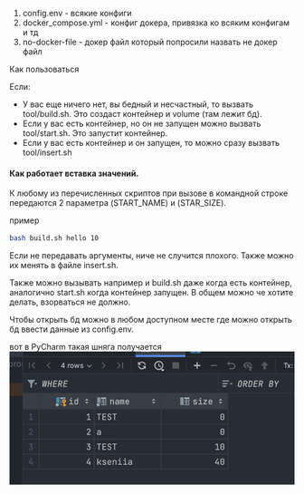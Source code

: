 1. config.env - всякие конфиги
2. docker_compose.yml - конфиг докера, привязка ко всяким конфигам и тд
3. no-docker-file - докер файл который попросили назвать не докер файл

Как пользоваться

Если:
- У вас еще ничего нет, вы бедный и несчастный, то вызвать tool/build.sh. Это создаст контейнер и volume (там лежит бд).
- Если у вас есть контейнер, но он не запущен можно вызвать tool/start.sh. Это запустит контейнер.
- Если у вас есть контейнер и он запущен, то можно сразу вызвать tool/insert.sh

#### Как работает вставка значений.
К любому из перечисленных скриптов при вызове в командной строке передаются 2 параметра (START_NAME) и (STAR_SIZE). 

пример
```bash
bash build.sh hello 10
```

Если не передавать аргументы, ниче не случится плохого.
Также можно их менять в файле insert.sh.

Также можно вызывать например и build.sh даже
когда есть контейнер, аналогично start.sh когда контейнер запущен. В общем можно че хотите делать, взорваться не должно.

Чтобы открыть бд можно в любом доступном месте
где можно открыть бд ввести данные из config.env.

вот в PyCharm такая шняга получается
![img.png](img/img.png)